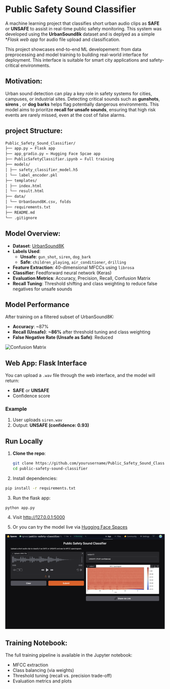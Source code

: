 # Public Safety Sound Classifier

A machine learning project that classifies short urban audio clips as **SAFE** or **UNSAFE** to assist in real-time public safety monitoring. This system was developed using the **UrbanSound8k** dataset and is deplyed as a simple **Flask web app* for audio file upload and classification.

This project showcases end-to-end ML developement: from data preprocessing and model training to building real-world interface for deployment. This interface is suitable for smart city applications and safety-critical environments. 

## Motivation: 
Urban sound detection can play a key role in safety systems for cities, campuses, or industrial sites. Detecting critical sounds such as **gunshots**, **sirens** , or **dog barks** helps flag potentially dangerous environments. This model aims to prioritze **recall for unsafe sounds**, ensuring that high risk events are rarely missed, even at the cost of  false alarms. 

## project Structure:
```bash
Public_Safety_Sound_Classifier/
├── app.py ← Flask app
├── app_gradio.py ← Hugging Face Spcae app
├── PublicSafetyClassifier.ipynb ← Full training 
├── models/
│ ├── safety_classifier_model.h5
│ └── label_encoder.pkl
├── templates/
│ ├── index.html
│ └── result.html
├── data/ 
│ └── UrbanSound8K.csv, folds
├── requirements.txt
├── README.md
└── .gitignore
```
## Model Overview: 


- **Dataset**: [UrbanSound8K](https://urbansounddataset.weebly.com/urbansound8k.html)
- **Labels Used**:
  - **Unsafe**: `gun_shot`, `siren`, `dog_bark`
  - **Safe**: `children_playing`, `air_conditioner`, `drilling`
- **Feature Extraction**: 40-dimensional MFCCs using `librosa`
- **Classifier**: Feedforward neural network (Keras)
- **Evaluation Metrics**: Accuracy, Precision, Recall, Confusion Matrix
- **Recall Tuning**: Threshold shifting and class weighting to reduce false negatives for unsafe sounds


## Model Performance

After training on a filtered subset of UrbanSound8K:

- **Accuracy**: ~87%
- **Recall (Unsafe)**: **~86%** after threshold tuning and class weighting
- **False Negative Rate (Unsafe as Safe)**: Reduced 

![Confusion Matrix](confusion_matrix.png)

## Web App: Flask Interface

You can upload a `.wav` file through the web interface, and the model will return:

- **SAFE** or **UNSAFE**
- Confidence score

### Example

1. User uploads `siren.wav`
2. Output: **UNSAFE (confidence: 0.93)**



## Run Locally

1. **Clone the repo**:
   ```bash
   git clone https://github.com/yourusername/Public_Safety_Sound_Classifier.git
   cd public-safety-sound-classifier

2. Install dependencies: 
```bash 
pip install -r requirements.txt
```
3. Run the flask app:
```console 
python app.py
```
4. Visit http://127.0.0.1:5000

5. Or you can try the model live via [Hugging Face Spaces](https://huggingface.co/spaces/ngnazz/public-safety-classifier)

![Hugging Face App Screenshot](images/app.png)

## Training Notebook: 
The full training pipeline is available in the Jupyter notebook:
- MFCC extraction
- Class balancing (via weights)
- Threshold tuning (recall vs. precision trade-off)
- Evaluation metrics and plots

